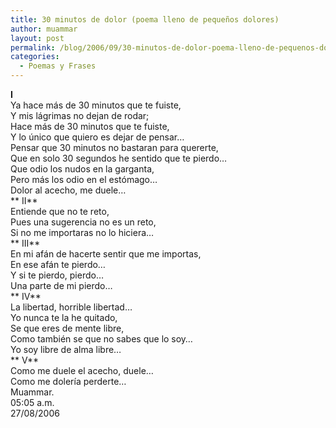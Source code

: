 ```yaml
---
title: 30 minutos de dolor (poema lleno de pequeños dolores)
author: muammar
layout: post
permalink: /blog/2006/09/30-minutos-de-dolor-poema-lleno-de-pequenos-dolores/
categories:
  - Poemas y Frases
---
```

**I**  
Ya hace más de 30 minutos que te fuiste,  
Y mis lágrimas no dejan de rodar;  
Hace más de 30 minutos que te fuiste,  
Y lo único que quiero es dejar de pensar&#8230;  
Pensar que 30 minutos no bastaran para quererte,  
Que en solo 30 segundos he sentido que te pierdo&#8230;  
Que odio los nudos en la garganta,  
Pero más los odio en el estómago&#8230;  
Dolor al acecho, me duele&#8230;  
** II**  
Entiende que no te reto,  
Pues una sugerencia no es un reto,  
Si no me importaras no lo hiciera&#8230;  
** III**  
En mi afán de hacerte sentir que me importas,  
En ese afán te pierdo&#8230;  
Y si te pierdo, pierdo&#8230;  
Una parte de mi pierdo&#8230;  
** IV**  
La libertad, horrible libertad&#8230;  
Yo nunca te la he quitado,  
Se que eres de mente libre,  
Como también se que no sabes que lo soy&#8230;  
Yo soy libre de alma libre&#8230;  
** V**  
Como me duele el acecho, duele&#8230;  
Como me dolería perderte&#8230;  
Muammar.  
05:05 a.m.  
27/08/2006</strong>
